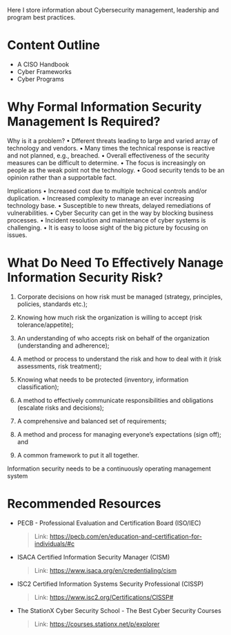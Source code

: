 Here I store information about Cybersecurity management, leadership and program best practices.

# Content Outline
- A CISO Handbook
- Cyber Frameworks
- Cyber Programs

# Why Formal Information Security Management Is Required?

Why is it a problem?
• Dfferent threats leading to large and varied array of technology and vendors.
• Many times the technical response is reactive and not planned, e.g., breached.
• Overall effectiveness of the security measures can be difficult to determine.
• The focus is increasingly on people as the weak point not the technology.
• Good security tends to be an opinion rather than a supportable fact.

Implications
• Increased cost due to multiple technical controls and/or duplication.
• Increased complexity to manage an ever increasing technology base.
• Susceptible to new threats, delayed remediations of vulnerabilities.
• Cyber Security can get in the way by blocking business processes.
• Incident resolution and maintenance of cyber systems is challenging.
• It is easy to loose sight of the big picture by focusing on issues.

# What Do Need To Effectively Nanage Information Security Risk?

1. Corporate decisions on how risk must be managed (strategy, principles,
policies, standards etc.);

2. Knowing how much risk the organization is willing to accept (risk
tolerance/appetite);

3. An understanding of who accepts risk on behalf of the organization
(understanding and adherence);

4. A method or process to understand the risk and how to deal with it (risk
assessments, risk treatment);

5. Knowing what needs to be protected (inventory, information classification);

6. A method to effectively communicate responsibilities and obligations
(escalate risks and decisions);

7. A comprehensive and balanced set of requirements;

8. A method and process for managing everyone’s expectations (sign off);
and

9. A common framework to put it all together.

Information security needs to be a continuously operating management system

# Recommended Resources
- PECB - Professional Evaluation and Certification Board (ISO/IEC)
  > Link: https://pecb.com/en/education-and-certification-for-individuals/#c
- ISACA Certified Information Security Manager (CISM)
  > Link: https://www.isaca.org/en/credentialing/cism
- ISC2 Certified Information Systems Security Professional (CISSP)
  > Link: https://www.isc2.org/Certifications/CISSP#
- The StationX Cyber Security School - The Best Cyber Security Courses
  > Link: https://courses.stationx.net/p/explorer
